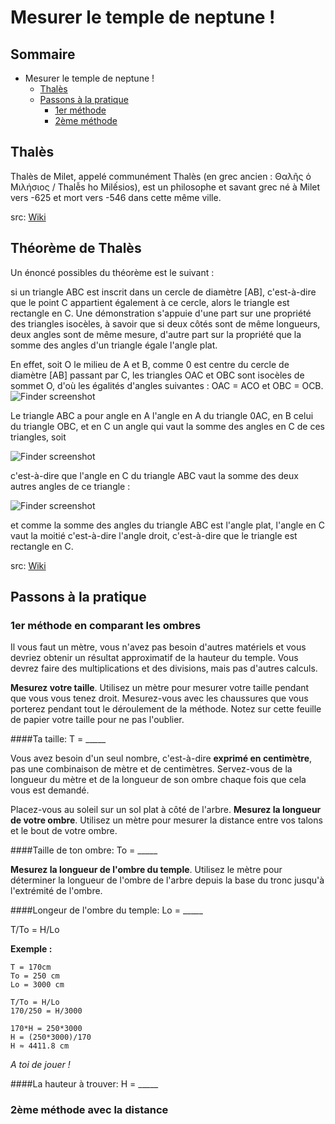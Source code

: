 # Mesurer le temple de neptune !

## Sommaire
* Mesurer le temple de neptune !
  * [Thalès](#thalès)
  * [Passons à la pratique](#passons-à-la-pratique)
    * [1er méthode](#1er-méthode-en-comparant-les-ombres)
    * [2ème méthode](#2ème-méthode-avec-la-distance)

## Thalès
Thalès de Milet, appelé communément Thalès (en grec ancien : Θαλῆς ὁ Μιλήσιος / Thalễs ho Milếsios), est un philosophe et savant grec né à Milet vers -625 et mort vers -546 dans cette même ville.

src: [Wiki](https://fr.wikipedia.org/wiki/Thal%C3%A8s)

## Théorème de Thalès

Un énoncé possibles du théorème est le suivant :

si un triangle ABC est inscrit dans un cercle de diamètre [AB], c'est-à-dire que le point C appartient également à ce cercle, alors le triangle est rectangle en C.
Une démonstration s'appuie d'une part sur une propriété des triangles isocèles, à savoir que si deux côtés sont de même longueurs, deux angles sont de même mesure, d'autre part sur la propriété que la somme des angles d'un triangle égale l'angle plat.

En effet, soit O le milieu de A et B, comme 0 est centre du cercle de diamètre [AB] passant par C, les triangles OAC et OBC sont isocèles de sommet O, d'où les égalités d'angles suivantes :
OAC = ACO et OBC = OCB.
![Finder screenshot](https://upload.wikimedia.org/math/3/2/e/32e926d9a8673ac23bc2a5f834bdb680.png)

Le triangle ABC a pour angle en A l'angle en A du triangle 0AC, en B celui du triangle OBC, et en C un angle qui vaut la somme des angles en C de ces triangles, soit

![Finder screenshot](https://upload.wikimedia.org/math/7/6/5/76571b592b058141c8c017419cb3a209.png)

c'est-à-dire que l'angle en C du triangle ABC vaut la somme des deux autres angles de ce triangle :

![Finder screenshot](https://upload.wikimedia.org/math/5/a/f/5af62a67eef44b99f4ac07a66df59c76.png)

et comme la somme des angles du triangle ABC est l'angle plat, l'angle en C vaut la moitié c'est-à-dire l'angle droit, c'est-à-dire que le triangle est rectangle en C.

src: [Wiki](https://fr.wikipedia.org/wiki/Thal%C3%A8s)

## Passons à la pratique

### 1er méthode en comparant les ombres

Il vous faut un mètre, vous n'avez pas besoin d'autres matériels et vous devriez obtenir un résultat approximatif de la hauteur du temple. Vous devrez faire des multiplications et des divisions, mais pas d'autres calculs.

**Mesurez votre taille**. Utilisez un mètre pour mesurer votre taille pendant que vous vous tenez droit. Mesurez-vous avec les chaussures que vous porterez pendant tout le déroulement de la méthode. Notez sur cette feuille de papier votre taille pour ne pas l'oublier.

####Ta taille: T = _____

Vous avez besoin d'un seul nombre, c'est-à-dire **exprimé en centimètre**, pas une combinaison de mètre et de centimètres. Servez-vous de la longueur du mètre et de la longueur de son ombre chaque fois que cela vous est demandé.


Placez-vous au soleil sur un sol plat à côté de l'arbre. **Mesurez la longueur de votre ombre**. Utilisez un mètre pour mesurer la distance entre vos talons et le bout de votre ombre.

####Taille de ton ombre: To = _____

**Mesurez la longueur de l'ombre du temple**. Utilisez le mètre pour déterminer la longueur de l'ombre de l'arbre depuis la base du tronc jusqu'à l'extrémité de l'ombre.

####Longeur de l'ombre du temple: Lo = _____

T/To = H/Lo 

**Exemple :**
```
T = 170cm
To = 250 cm
Lo = 3000 cm

T/To = H/Lo
170/250 = H/3000

170*H = 250*3000
H = (250*3000)/170
H ≈ 4411.8 cm
```

*A toi de jouer !*

####La hauteur à trouver: H = _____

### 2ème méthode avec la distance
